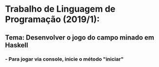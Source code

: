 # Trabalho de Linguagem de Programação (2019/1):
## Tema: Desenvolver o jogo do campo minado em Haskell
### - Para jogar via console, inicie o método "iniciar"
